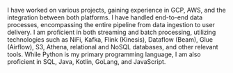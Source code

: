 I have worked on various projects, gaining experience in GCP, AWS, and the integration between both platforms. I have handled end-to-end data processes, encompassing the entire pipeline from data ingestion to user delivery. I am proficient in both streaming and batch processing, utilizing technologies such as NiFi, Kafka, Flink (Kinesis), Dataflow (Beam), Glue (Airflow), S3, Athena, relational and NoSQL databases, and other relevant tools. While Python is my primary programming language, I am also proficient in SQL, Java, Kotlin, GoLang, and JavaScript.
